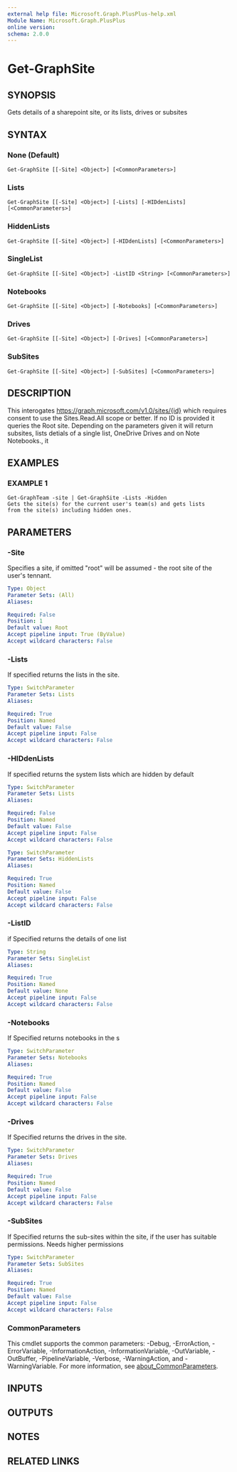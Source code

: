 ```yaml
---
external help file: Microsoft.Graph.PlusPlus-help.xml
Module Name: Microsoft.Graph.PlusPlus
online version:
schema: 2.0.0
---
```


# Get-GraphSite

## SYNOPSIS
Gets details of a sharepoint site, or its lists, drives or subsites

## SYNTAX

### None (Default)
```
Get-GraphSite [[-Site] <Object>] [<CommonParameters>]
```

### Lists
```
Get-GraphSite [[-Site] <Object>] [-Lists] [-HIDdenLists] [<CommonParameters>]
```

### HiddenLists
```
Get-GraphSite [[-Site] <Object>] [-HIDdenLists] [<CommonParameters>]
```

### SingleList
```
Get-GraphSite [[-Site] <Object>] -ListID <String> [<CommonParameters>]
```

### Notebooks
```
Get-GraphSite [[-Site] <Object>] [-Notebooks] [<CommonParameters>]
```

### Drives
```
Get-GraphSite [[-Site] <Object>] [-Drives] [<CommonParameters>]
```

### SubSites
```
Get-GraphSite [[-Site] <Object>] [-SubSites] [<CommonParameters>]
```

## DESCRIPTION
This interogates https://graph.microsoft.com/v1.0/sites/{id}
which requires consent to use the Sites.Read.All scope or better.
If no ID is provided it queries the Root site.
Depending on the parameters given it will return subsites, lists
detials of a single list, OneDrive Drives and on Note Notebooks.,
it

## EXAMPLES

### EXAMPLE 1
```
Get-GraphTeam -site | Get-GraphSite -Lists -Hidden
Gets the site(s) for the current user's team(s) and gets lists
from the site(s) including hidden ones.
```

## PARAMETERS

### -Site
Specifies a site, if omitted "root" will be assumed - the root site of the user's tennant.

```yaml
Type: Object
Parameter Sets: (All)
Aliases:

Required: False
Position: 1
Default value: Root
Accept pipeline input: True (ByValue)
Accept wildcard characters: False
```

### -Lists
If specified returns the lists in the site.

```yaml
Type: SwitchParameter
Parameter Sets: Lists
Aliases:

Required: True
Position: Named
Default value: False
Accept pipeline input: False
Accept wildcard characters: False
```

### -HIDdenLists
If specified returns the system lists which are hidden by default

```yaml
Type: SwitchParameter
Parameter Sets: Lists
Aliases:

Required: False
Position: Named
Default value: False
Accept pipeline input: False
Accept wildcard characters: False
```

```yaml
Type: SwitchParameter
Parameter Sets: HiddenLists
Aliases:

Required: True
Position: Named
Default value: False
Accept pipeline input: False
Accept wildcard characters: False
```

### -ListID
if Specified returns the details of one list

```yaml
Type: String
Parameter Sets: SingleList
Aliases:

Required: True
Position: Named
Default value: None
Accept pipeline input: False
Accept wildcard characters: False
```

### -Notebooks
If Specified returns notebooks in the s

```yaml
Type: SwitchParameter
Parameter Sets: Notebooks
Aliases:

Required: True
Position: Named
Default value: False
Accept pipeline input: False
Accept wildcard characters: False
```

### -Drives
If Specified returns the drives in the site.

```yaml
Type: SwitchParameter
Parameter Sets: Drives
Aliases:

Required: True
Position: Named
Default value: False
Accept pipeline input: False
Accept wildcard characters: False
```

### -SubSites
If Specified returns the sub-sites within the site, if the user has suitable permissions.
 Needs higher permissions

```yaml
Type: SwitchParameter
Parameter Sets: SubSites
Aliases:

Required: True
Position: Named
Default value: False
Accept pipeline input: False
Accept wildcard characters: False
```

### CommonParameters
This cmdlet supports the common parameters: -Debug, -ErrorAction, -ErrorVariable, -InformationAction, -InformationVariable, -OutVariable, -OutBuffer, -PipelineVariable, -Verbose, -WarningAction, and -WarningVariable. For more information, see [about_CommonParameters](http://go.microsoft.com/fwlink/?LinkID=113216).

## INPUTS

## OUTPUTS

## NOTES

## RELATED LINKS
